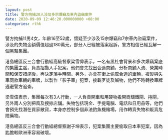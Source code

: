 ```yaml
---
layout: post
title: 警方拘捕20人涉及多宗爆竊及車內盜竊案件
date: 2020-09-09 12:46:20.000000000 +08:00
categories: rthk
---
```


警方拘捕11男4女，年齡16至52歲，懷疑至少涉及15宗爆竊和7宗車內盜竊案件，涉及的失物金額價值超過180萬元，部分人已經被落案起訴，警方相信已經瓦解一個黑幫集團。

港島總區反三合會行動組高級督察梁雪偉表示，一名有黑社會背景和多次爆竊案底的集團主腦，負責招攬人手犯案，他們會先找出合適商舖，分析商舖人流、營業時間和保安措施後，再決定落手時間。另外，亦會在街上偷取合適的車輛，複製與失車同款車輛的車牌，以製作「影子車」犯案，接載歹徒及贓物，他們不時轉換車牌逃避警方追查。

梁雪偉表示，集團每次有3人行動，一人負責開車和用硬物撬開商舖鐵閘、捲閘，另外兩人分別把風及搜掠店舖。失物包括現金、手提電腦、電話和日用品等，他們會預先找潛在買家散貨，本身亦控制多個非法釣魚機賭場，用作轉賣失物和販賣危險藥物。

港島總區反三合會行動組總督察謝子坤表示，犯案集團主要偷取日本車犯案，因為匙膽較歐洲車容易破壞。
